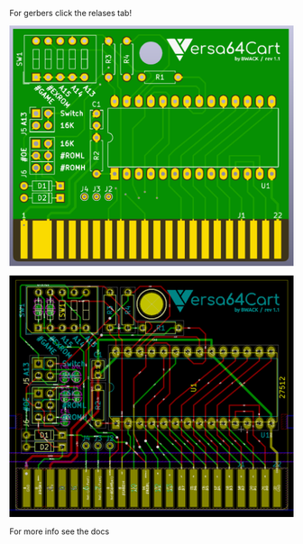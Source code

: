 For gerbers click the relases tab!

![pcbfront](Versa64Cart_3D_front.png)

![pcbfront](Versa64Cart_pcb_screenshot.png)

For more info see the docs

